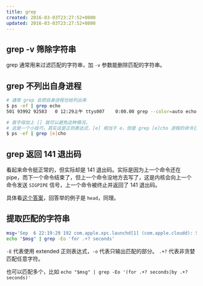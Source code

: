 ```yaml
---
title: grep
created: 2016-03-03T23:27:52+0800
updated: 2016-03-03T23:27:52+0800
---
```



## grep -v 筛除字符串

grep 通常用来过滤匹配的字符串，加 `-v` 参数能删除匹配的字符串。

## grep 不列出自身进程

```sh
# 通常 grep 会把自身进程也给列出来
$ ps -ef | grep echo
501 93992 92583   0 12:29上午 ttys007    0:00.00 grep --color=auto echo

# 首字母加上 [] 就可以避免这种情况。
# 这是一个小技巧，其实这是正则表达式，[e] 相当于 e，但是 grep [e]cho 进程的命令已经被方括号分隔了，因此不会被 grep 匹配。
$ ps -ef | grep [e]cho
```

## grep 返回 141 退出码

看起来命令挺正常的，但实际却是 141 退出码。实际是因为上一个命令还在 pipe，而下一个命令结束了，但上一个命令没地方去写了，这是内核会向上一个命令发送 `SIGPIPE` 信号，上一个命令被终止并返回了 141 退出码。

具体看[这个答案](https://stackoverflow.com/a/19120674/4622308)，回答举的例子是 `head`，同理。

## 提取匹配的字符串

```bash
msg='Sep  6 22:19:29 192 com.apple.xpc.launchd[1] (com.apple.cloudd): Service only ran for 0 seconds. Pushing respawn out by 10 seconds.'
echo "$msg" | grep -Eo 'for .+? seconds'
```

`-E` 代表使用 extended 正则表达式，`-o` 代表只输出匹配的部分。
`.+?` 代表非贪婪匹配任意字符。

也可以匹配多个，比如 `echo "$msg" | grep -Eo '(for .+? seconds|by .+? seconds)'`
